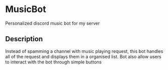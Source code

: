 # MusicBot

Personalized discord music bot for my server

## Description

Instead of spamming a channel with music playing request, this bot handles all of the request and displays them in a organised list. Bot also allow users to interact with the bot through simple buttons 
